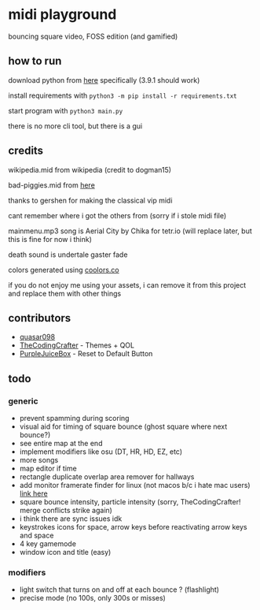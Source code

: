 # midi playground

bouncing square video, FOSS edition (and gamified)

## how to run

download python from [here](https://python.org) specifically (3.9.1 should work)

install requirements with `python3 -m pip install -r requirements.txt`

start program with `python3 main.py`

there is no more cli tool, but there is a gui

## credits

wikipedia.mid from wikipedia (credit to dogman15)

bad-piggies.mid from [here](https://www.vgmusic.com/new-files/Bad_Piggies_MIDIPIANO.mid)

thanks to gershen for making the classical vip midi

cant remember where i got the others from (sorry if i stole midi file)

mainmenu.mp3 song is Aerial City by Chika for tetr.io (will replace later, but this is fine for now i think)

death sound is undertale gaster fade

colors generated using [coolors.co](https://coolors.co/generate)

if you do not enjoy me using your assets, i can remove it from this project and replace them with other things

## contributors

- [quasar098](https://github.com/quasar098)
- [TheCodingCrafter](https://github.com/TheCodingCrafter) - Themes + QOL
- [PurpleJuiceBox](https://github.com/PurpleJuiceBox) - Reset to Default Button

## todo

### generic

- prevent spamming during scoring
- visual aid for timing of square bounce (ghost square where next bounce?)
- see entire map at the end
- implement modifiers like osu (DT, HR, HD, EZ, etc)
- more songs
- map editor if time
- rectangle duplicate overlap area remover for hallways
- add monitor framerate finder for linux (not macos b/c i hate mac users) [link here](https://stackoverflow.com/questions/1225057/how-can-i-determine-the-monitor-refresh-rate)
- square bounce intensity, particle intensity (sorry, TheCodingCrafter! merge conflicts strike again)
- i think there are sync issues idk
- keystrokes icons for space, arrow keys before reactivating arrow keys and space
- 4 key gamemode
- window icon and title (easy)

### modifiers

- light switch that turns on and off at each bounce ? (flashlight)
- precise mode (no 100s, only 300s or misses)

